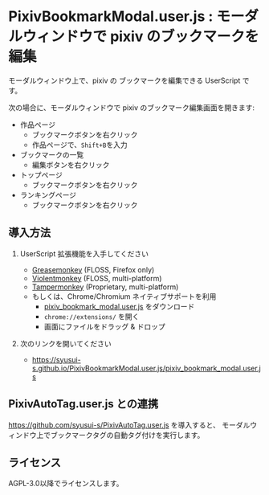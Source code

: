 PixivBookmarkModal.user.js : モーダルウィンドウで pixiv のブックマークを編集
=====

モーダルウィンドウ上で、pixiv の ブックマークを編集できる UserScript です。

次の場合に、モーダルウィンドウで pixiv のブックマーク編集画面を開きます:

* 作品ページ
	* ブックマークボタンを右クリック
	* 作品ページで、`Shift+B`を入力
* ブックマークの一覧
	* 編集ボタンを右クリック
* トップページ
	* ブックマークボタンを右クリック
* ランキングページ
	* ブックマークボタンを右クリック

導入方法
----

1. UserScript 拡張機能を入手してください
	* [Greasemonkey](https://www.greasespot.net/) (FLOSS, Firefox only)
	* [Violentmonkey](https://violentmonkey.github.io/) (FLOSS, multi-platform)
	* [Tampermonkey](https://www.tampermonkey.net/) (Proprietary, multi-platform)
	* もしくは、Chrome/Chromium ネイティブサポートを利用
		* [pixiv_bookmark_modal.user.js](https://syusui-s.github.io/PixivBookmarkModal.user.js/pixiv_bookmark_modal.user.js) をダウンロード
		* `chrome://extensions/` を開く
		* 画面にファイルをドラッグ & ドロップ

1. 次のリンクを開いてください
	* <https://syusui-s.github.io/PixivBookmarkModal.user.js/pixiv_bookmark_modal.user.js>

PixivAutoTag.user.js との連携
----
<https://github.com/syusui-s/PixivAutoTag.user.js> を導入すると、
モーダルウィンドウ上でブックマークタグの自動タグ付けを実行します。

ライセンス
----
AGPL-3.0以降でライセンスします。
